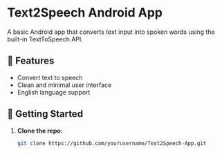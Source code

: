 # Text2Speech Android App

A basic Android app that converts text input into spoken words using the built-in TextToSpeech API.

## 🧩 Features

- Convert text to speech
- Clean and minimal user interface
- English language support

## 🚀 Getting Started

1. **Clone the repo:**
   ```bash
   git clone https://github.com/yourusername/Text2Speech-App.git
